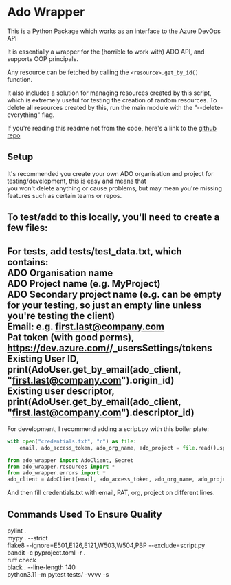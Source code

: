 # Ado Wrapper

This is a Python Package which works as an interface to the Azure DevOps API

It is essentially a wrapper for the (horrible to work with) ADO API, and supports OOP principals.

Any resource can be fetched by calling the `<resource>.get_by_id()` function.

It also includes a solution for managing resources created by this script, which is extremely useful for testing the creation of random resources.
To delete all resources created by this, run the main module with the "--delete-everything" flag.

If you're reading this readme not from the code, here's a link to the [github repo](https://github.com/UP929312/ado-wrapper)


## Setup

It's recommended you create your own ADO organisation and project for testing/development, this is easy and means that  
you won't delete anything or cause problems, but may mean you're missing features such as certain teams or repos.

To test/add to this locally, you'll need to create a few files:  
---
For tests, add tests/test_data.txt, which contains:  
ADO Organisation name  
ADO Project name (e.g. MyProject)  
ADO Secondary project name (e.g. can be empty for your testing, so just an empty line unless you're testing the client)  
Email: e.g. first.last@company.com  
Pat token (with good perms), https://dev.azure.com/<ORG>/_usersSettings/tokens  
Existing User ID, print(AdoUser.get_by_email(ado_client, "first.last@company.com").origin_id)  
Existing user descriptor, print(AdoUser.get_by_email(ado_client, "first.last@company.com").descriptor_id)  
---
For development, I recommend adding a script.py with this boiler plate:  

```py
with open("credentials.txt", "r") as file:
    email, ado_access_token, ado_org_name, ado_project = file.read().split("\n")

from ado_wrapper import AdoClient, Secret
from ado_wrapper.resources import *
from ado_wrapper.errors import *
ado_client = AdoClient(email, ado_access_token, ado_org_name, ado_project)
```
And then fill credentials.txt with email, PAT, org, project on different lines.

## Commands Used To Ensure Quality

pylint .  
mypy . --strict  
flake8 --ignore=E501,E126,E121,W503,W504,PBP --exclude=script.py  
bandit -c pyproject.toml -r .  
ruff check  
black . --line-length 140  
python3.11 -m pytest tests/ -vvvv -s  
